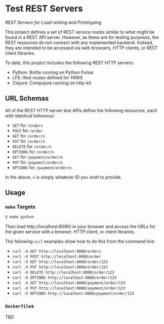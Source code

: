 # Test REST Servers

*REST Servers for Load-testing and Prototyping*

This project defines a set of REST service routes similar to what might be found
in a REST API server. However, as these are for testing purposes, the REST
resources do not connect with any implemented backend. Instead, they are
intended to be accessed via web browsers, HTTP clients, or REST client
libraries.

To date, this project includes the following REST HTTP servers:

* Python: Bottle running on Python Pulsar
* LFE: lfest routes defined for YAWS
* Clojure: Compojure running on http-kit

## URL Schemas

All of the REST HTTP server test APIs define the following resources, each
with identical behaviour:

* ``GET`` for ``/orders``
* ``POST`` for ``/order``
* ``GET`` for ``/order/n``
* ``PUT`` for ``/order/n``
* ``DELETE`` for ``/order/n``
* ``OPTIONS`` for ``/order/n``
* ``GET`` for ``/payment/order/n``
* ``PUT`` for ``/payment/order/n``
* ``OPTIONS`` for ``/payment/order/n``

In the above, ``n`` is simply whatever ID you wish to provide.

## Usage

### ``make`` Targets

```bash
$ make python
```

Then load http://localhost:8080/ in your browser and access the URLs for the
given service with a browser, HTTP client, or client libraries.

The following ``curl`` examples show how to do this from the command line:

* ``curl -X GET http://localhost:8080/orders``
* ``curl -X POST http://localhost:8080/order``
* ``curl -X GET http://localhost:8080/order/123``
* ``curl -X PUT http://localhost:8080/order/123``
* ``curl -X DELETE http://localhost:8080/order/123``
* ``curl -X OPTIONS http://localhost:8080/order/123``
* ``curl -X GET http://localhost:8080/payment/order/123``
* ``curl -X PUT http://localhost:8080/payment/order/123``
* ``curl -X OPTIONS http://localhost:8080/payment/order/123``

### ``Dockerfile``s

TBD
